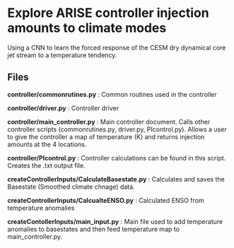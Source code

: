 # Explore ARISE controller injection amounts to climate modes

Using a CNN to learn the forced response of the CESM dry dynamical core jet stream to a temperature tendency.

## Files
**controller/commonrutines.py** : Common routines used in the controller 

**controller/driver.py** : Controller driver

**controller/main_controller.py** : Main controller document. Calls other controller scripts (commonrutines.py, driver.py, PIcontrol.py). Allows a user to give the controller a map of temperature (K) and returns injection amounts at the 4 locations.

**controller/PIcontrol.py** : Controller calculations can be found in this script. Creates the .txt output file.

**createControllerInputs/CalculateBasestate.py** : Calculates and saves the Basestate (Smoothed climate chnage) data.

**createControllerInputs/CalcualteENSO.py** : Calculated ENSO from temperature anomalies

**createContollerInputs/main_input.py** : Main file used to add temperature anomalies to basestates and then feed temperature map to main_controller.py.

